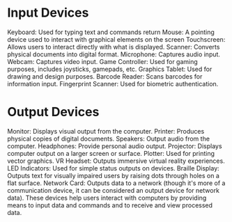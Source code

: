 # Input Devices
Keyboard: Used for typing text and commands  return
Mouse: A pointing device used to interact with graphical elements on the screen
Touchscreen: Allows users to interact directly with what is displayed.
Scanner: Converts physical documents into digital format.
Microphone: Captures audio input.
Webcam: Captures video input.
Game Controller: Used for gaming purposes, includes joysticks, gamepads, etc.
Graphics Tablet: Used for drawing and design purposes.
Barcode Reader: Scans barcodes for information input.
Fingerprint Scanner: Used for biometric authentication.

# Output Devices
Monitor: Displays visual output from the computer.
Printer: Produces physical copies of digital documents.
Speakers: Output audio from the computer.
Headphones: Provide personal audio output.
Projector: Displays computer output on a larger screen or surface.
Plotter: Used for printing vector graphics.
VR Headset: Outputs immersive virtual reality experiences.
LED Indicators: Used for simple status outputs on devices.
Braille Display: Outputs text for visually impaired users by raising dots through holes on a flat surface.
Network Card: Outputs data to a network (though it's more of a communication device, it can be considered an output device for network data).
These devices help users interact with computers by providing means to input data and commands and to receive and view processed data.

